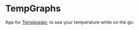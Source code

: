 # TempGraphs

App for [Templogger](https://github.com/strifel/tempLogger), to see your temperature while on the go.


